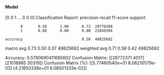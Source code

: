 #### Model
[0 0 1 ... 0 0 0]
Classification Report:
              precision    recall  f1-score   support

           0       0.58      1.00      0.73  28776388
           1       0.88      0.00      0.00  21049304

    accuracy                           0.58  49825692
   macro avg       0.73      0.50      0.37  49825692
weighted avg       0.71      0.58      0.42  49825692

Accuracy: 0.5780690411685602
Confusion Matrix:
[[28772371     4017]
 [21018985    30319]]
Confusion Matrix (%):
[[5.77460540e+01 8.06210579e-03]
 [4.21850338e+01 6.08501333e-02]]

